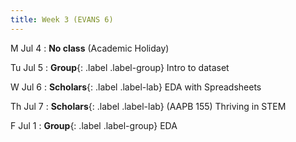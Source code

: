 ```yaml
---
title: Week 3 (EVANS 6)
---
```


M Jul 4
: **No class** (Academic Holiday)

Tu Jul 5
: **Group**{: .label .label-group} Intro to dataset

W Jul 6
: **Scholars**{: .label .label-lab} EDA with Spreadsheets

Th Jul 7
: **Scholars**{: .label .label-lab} (AAPB 155) Thriving in STEM

F Jul 1
: **Group**{: .label .label-group} EDA
